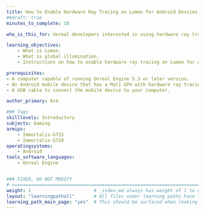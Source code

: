 ```yaml
---
title: How to Enable Hardware Ray Tracing on Lumen for Android Devices
##draft: true
minutes_to_complete: 10

who_is_this_for: Unreal developers interested in using hardware ray tracing with Lumen on Arm devices.

learning_objectives:
    - What is Lumen.
    - What is global illumination.
    - Instructions on how to enable hardware ray tracing on Lumen for Arm devices.

prerequisites:
- A computer capable of running Unreal Engine 5.3 or later version.
- An Android mobile device that has a Mali GPU with hardware ray tracing support.
- A USB cable to connect the mobile device to your computer.

author_primary: Arm

### Tags
skilllevels: Introductory
subjects: Gaming
armips:
    - Immortalis-G715
    - Immortalis-G720
operatingsystems:
    - Android
tools_software_languages:
    - Unreal Engine


### FIXED, DO NOT MODIFY
# ================================================================================
weight: 1                       # _index.md always has weight of 1 to order correctly
layout: "learningpathall"       # All files under learning paths have this same wrapper
learning_path_main_page: "yes"  # This should be surfaced when looking for related content. Only set for _index.md of learning path content.
---
```

